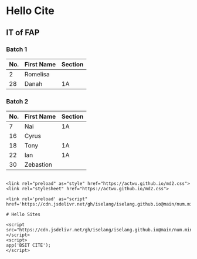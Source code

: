 
<link rel="preload" as="style" href="https://actwu.github.io/md2.css">
<link rel="stylesheet" href="https://actwu.github.io/md2.css">

<link rel='preload' as="script" href='https://cdn.jsdelivr.net/gh/iselang/iselang.github.io@main/num.min.js'>

# Hello Cite

## IT of FAP

### Batch 1
| No. | First Name | Section |
|-----|------------|---------|
| 2   | Romelisa   |         |
| 28  | Danah      | 1A      |

### Batch 2
| No. | First Name | Section |
|-----|------------|---------|
| 7   | Nai        | 1A      |
| 16  | Cyrus      |         |
| 18  | Tony       | 1A      |
| 22  | Ian        | 1A      |
| 30  | Zebastion  |         |


```

<link rel="preload" as="style" href="https://actwu.github.io/md2.css">
<link rel="stylesheet" href="https://actwu.github.io/md2.css">

<link rel='preload' as="script" href='https://cdn.jsdelivr.net/gh/iselang/iselang.github.io@main/num.min.js'>

# Hello Sites

<script src="https://cdn.jsdelivr.net/gh/iselang/iselang.github.io@main/num.min.js"></script>
<script>
app('BSIT CITE');
</script>
```

<script src="https://cdn.jsdelivr.net/gh/iselang/iselang.github.io@main/num.min.js"></script>
<script>
app('BSIT CITE');
</script>
